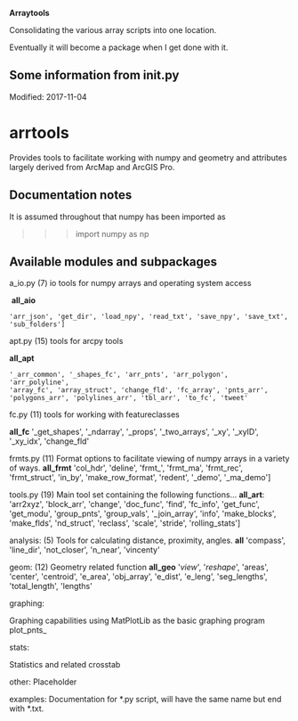 
**Arraytools**

Consolidating the various array scripts into one location.

Eventually it will become a package when I get done with it.

Some information from __init__.py
---------------------------------

Modified: 2017-11-04

arrtools
=======

Provides tools to facilitate working with numpy and geometry and attributes
largely derived from ArcMap and ArcGIS Pro.

Documentation notes
-------------------
It is assumed throughout that numpy has been imported as
   >>> import numpy as np

Available modules and subpackages
---------------------------------
a_io.py  (7)   io tools for numpy arrays and operating system access

  __all_aio__

    'arr_json', 'get_dir', 'load_npy', 'read_txt', 'save_npy', 'save_txt',
    'sub_folders']

apt.py  (15)    tools for arcpy tools

__all_apt__

    '_arr_common', '_shapes_fc', 'arr_pnts', 'arr_polygon', 'arr_polyline',
    'array_fc', 'array_struct', 'change_fld', 'fc_array', 'pnts_arr',
    'polygons_arr', 'polylines_arr', 'tbl_arr', 'to_fc', 'tweet'

fc.py  (11)     tools for working with featureclasses
 
__all_fc__
    '_get_shapes', '_ndarray', '_props', '_two_arrays', '_xy',
    '_xyID', '_xy_idx', 'change_fld'

frmts.py  (11)    Format options to facilitate viewing of numpy arrays in a variety of ways.
  __all_frmt__
    'col_hdr', 'deline', 'frmt_', 'frmt_ma', 'frmt_rec', 'frmt_struct',
    'in_by', 'make_row_format', 'redent', '_demo', '_ma_demo']

tools.py  (19)    Main tool set containing the following functions...
  __all_art__:
    'arr2xyz', 'block_arr', 'change', 'doc_func', 'find', 'fc_info',
    'get_func', 'get_modu', 'group_pnts', 'group_vals', '_join_array',
    'info', 'make_blocks', 'make_flds', 'nd_struct', 'reclass', 'scale',
    'stride', 'rolling_stats']

analysis:  (5)
    Tools for calculating distance, proximity, angles.
  __all__
  'compass', 'line_dir', 'not_closer', 'n_near', 'vincenty'

geom:  (12)
  Geometry related function
  __all_geo__
    '_view_', '_reshape_', 'areas', 'center', 'centroid',  'e_area',
    'obj_array', 'e_dist', 'e_leng', 'seg_lengths', 'total_length', 'lengths'

graphing:

  Graphing capabilities using MatPlotLib as the basic graphing program
     plot_pnts_

stats:

  Statistics and related
    crosstab

other:
    Placeholder

examples:
    Documentation for *.py script, will have the same name but end with *.txt.
